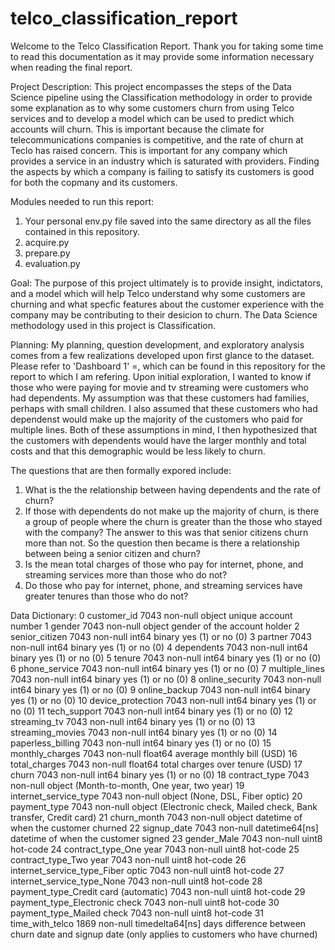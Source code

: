 # telco_classification_report

Welcome to the Telco Classification Report. Thank you for taking some time to read this documentation as it may provide some information necessary when 
reading the final report. 

Project Description:
This project encompasses the steps of the Data Science pipeline using the Classification methodology in order to
provide some explanation as to why some customers churn from using Telco services and to develop a model which 
can be used to predict which accounts will churn. This is important because the climate for telecommunications
companies is competitive, and the rate of churn at Teclo has raised concern. This is important for any company 
which provides a service in an industry which is saturated with providers. Finding the aspects by which a company
is failing to satisfy its customers is good for both the copmany and its customers. 

Modules needed to run this report:
1. Your personal env.py file saved into the same directory as all the files contained in this repository.
2. acquire.py
3. prepare.py
4. evaluation.py

Goal: The purpose of this project ultimately is to provide insight, indictators, and a model which will help Telco understand
why some customers are churning and what specfic features about the customer experience with the company may be 
contributing to their desicion to churn. The Data Science methodology used in this project is Classification. 

Planning:
My planning, question development, and exploratory analysis comes from a few realizations developed upon first glance 
to the dataset. Please refer to 'Dashboard 1' =, which can be found in this repository for the report to which I am 
refering. Upon initial exploration, I wanted to know if those who were paying for movie and tv streaming were customers
who had dependents. My assumption was that these customers had families, perhaps with small children. I also assumed 
that these customers who had dependenst would make up the majority of the customers who paid for multiple lines. Both
of these assumptions in mind, I then hypothesized that the customers with dependents would have the larger monthly and
total costs and that this demographic would be less likely to churn. 

The questions that are then formally expored include:
1. What is the the relationship between having dependents and the rate of churn?
2. If those with dependents do not make up the majority of churn, is there a group of people where the churn is greater
than the those who stayed with the company? The answer to this was that senior citizens churn more than not. So the 
question then became is there a relationship between being a senior citizen and churn?
3. Is the mean total charges of those who pay for internet, phone, and streaming services more than those who do not?
4. Do those who pay for internet, phone, and streaming services have greater tenures than those who do not?

Data Dictionary:
 0   customer_id                           7043 non-null   object        unique account number 
 1   gender                                7043 non-null   object        gender of the account holder
 2   senior_citizen                        7043 non-null   int64         binary yes (1) or no (0)
 3   partner                               7043 non-null   int64         binary yes (1) or no (0)
 4   dependents                            7043 non-null   int64         binary yes (1) or no (0) 
 5   tenure                                7043 non-null   int64         binary yes (1) or no (0) 
 6   phone_service                         7043 non-null   int64         binary yes (1) or no (0) 
 7   multiple_lines                        7043 non-null   int64         binary yes (1) or no (0) 
 8   online_security                       7043 non-null   int64         binary yes (1) or no (0) 
 9   online_backup                         7043 non-null   int64         binary yes (1) or no (0) 
 10  device_protection                     7043 non-null   int64         binary yes (1) or no (0) 
 11  tech_support                          7043 non-null   int64         binary yes (1) or no (0) 
 12  streaming_tv                          7043 non-null   int64         binary yes (1) or no (0) 
 13  streaming_movies                      7043 non-null   int64         binary yes (1) or no (0) 
 14  paperless_billing                     7043 non-null   int64         binary yes (1) or no (0) 
 15  monthly_charges                       7043 non-null   float64       average monthly bill (USD)
 16  total_charges                         7043 non-null   float64       total charges over tenure (USD) 
 17  churn                                 7043 non-null   int64         binary yes (1) or no (0) 
 18  contract_type                         7043 non-null   object        (Month-to-month, One year, two year) 
 19  internet_service_type                 7043 non-null   object        (None, DSL, Fiber optic)
 20  payment_type                          7043 non-null   object        (Electronic check, Mailed check, Bank               transfer, Credit card)
 21  churn_month                           7043 non-null   object        datetime of when the customer churned 
 22  signup_date                           7043 non-null   datetime64[ns] datetime of when the customer signed
 23  gender_Male                           7043 non-null   uint8          hot-code 
 24  contract_type_One year                7043 non-null   uint8          hot-code
 25  contract_type_Two year                7043 non-null   uint8          hot-code
 26  internet_service_type_Fiber optic     7043 non-null   uint8          hot-code
 27  internet_service_type_None            7043 non-null   uint8          hot-code
 28  payment_type_Credit card (automatic)  7043 non-null   uint8          hot-code
 29  payment_type_Electronic check         7043 non-null   uint8          hot-code
 30  payment_type_Mailed check             7043 non-null   uint8          hot-code
 31  time_with_telco                       1869 non-null   timedelta64[ns] days difference between churn date and signup date (only applies to customers who have churned)
